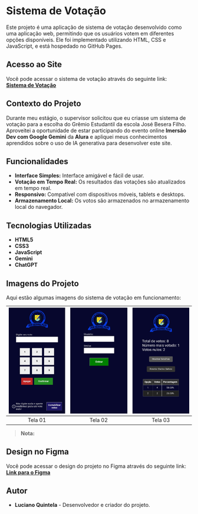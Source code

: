 # Sistema de Votação

Este projeto é uma aplicação de sistema de votação desenvolvido como uma aplicação web, permitindo que os usuários votem em diferentes opções disponíveis. Ele foi implementado utilizando HTML, CSS e JavaScript, e está hospedado no GitHub Pages.

## Acesso ao Site

Você pode acessar o sistema de votação através do seguinte link:  
[**Sistema de Votação**](https://lucianoquintela.github.io/sistema-de-votacao/)

## Contexto do Projeto

Durante meu estágio, o supervisor solicitou que eu criasse um sistema de votação para a escolha do Grêmio Estudantil da escola José Besera Filho. Aproveitei a oportunidade de estar participando do evento online **Imersão Dev com Google Gemini** da **Alura** e apliquei meus conhecimentos aprendidos sobre o uso de IA generativa para desenvolver este site.

## Funcionalidades

- **Interface Simples:** Interface amigável e fácil de usar.
- **Votação em Tempo Real:** Os resultados das votações são atualizados em tempo real.
- **Responsivo:** Compatível com dispositivos móveis, tablets e desktops.
- **Armazenamento Local:** Os votos são armazenados no armazenamento local do navegador.

## Tecnologias Utilizadas

- **HTML5**
- **CSS3**
- **JavaScript**
- **Gemini**
- **ChatGPT**

## Imagens do Projeto

Aqui estão algumas imagens do sistema de votação em funcionamento:

| ![Imagem 1](./assets/tela-inicial.jpg) | ![Imagem 2](./assets/tela-de-login.jpg) | ![Imagem 3](./assets/resultados-votacao.jpg) |
|:--------------------------------:|:--------------------------------:|:--------------------------------:|
| Tela 01 | Tela 02 | Tela 03 |

> **Nota:** 

## Design no Figma

Você pode acessar o design do projeto no Figma através do seguinte link:  
[**Link para o Figma**](https://www.figma.com/design/3xkhldhJANtuy1tqETK8mB/Untitled?node-id=0-1&t=OiwInqLYqoVqiNr9-0)

## Autor

- **Luciano Quintela** - Desenvolvedor e criador do projeto.

